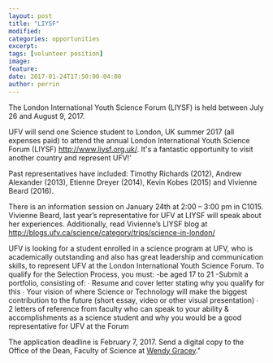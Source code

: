 ```yaml
---
layout: post
title: "LIYSF"
modified:
categories: opportunities
excerpt:
tags: [volunteer position]
image: 
feature: 
date: 2017-01-24T17:50:00-04:00
author: perrin
---
```


The London International Youth Science Forum (LIYSF) is held between July 26 and August 9, 2017.

UFV will send one Science student to London, UK summer 2017  (all expenses paid) to attend the annual London International Youth Science Forum (LIYSF) http://www.liysf.org.uk/. It's a fantastic opportunity to visit another country and represent UFV!'

Past representatives have included: Timothy Richards (2012), Andrew Alexander (2013), Etienne Dreyer (2014), Kevin Kobes (2015) and Vivienne Beard (2016).

There is an information session on January 24th at 2:00 – 3:00 pm in C1015. Vivienne Beard, last year’s representative for UFV at LIYSF will speak about her experiences. Additionally, read Vivienne’s LIYSF blog at http://blogs.ufv.ca/science/category/trips/science-in-london/

UFV is looking for a student enrolled in a science program at UFV, who is academically outstanding and also has great leadership and communication skills, to represent UFV at the London International Youth Science Forum.
To qualify for the Selection Process, you must:
-be aged 17 to 21
-Submit a portfolio, consisting of:
∙     Resume and cover letter stating why you qualify for this
∙     Your vision of where Science or Technology will make the biggest contribution to the future (short essay, video or other visual presentation)
∙     2 letters of reference from faculty who can speak to your ability & accomplishments as a science student and why you would be a good representative for UFV at the Forum

The application deadline is February 7, 2017. Send a digital copy to the Office of the Dean, Faculty of Science at <a href="
mailto:wendy.gracey@ufv.ca">Wendy Gracey</a>."
